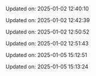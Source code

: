 
Updated on: 2025-01-02 12:40:10

Updated on: 2025-01-02 12:42:39

Updated on: 2025-01-02 12:50:52

Updated on: 2025-01-02 12:51:43

Updated on: 2025-01-05 15:12:51

Updated on: 2025-01-05 15:13:24
